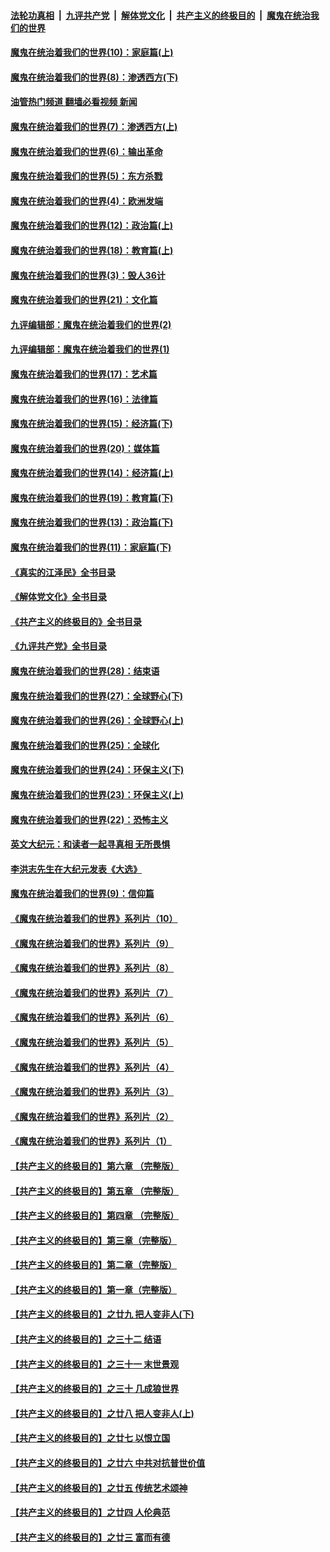 ####  [法轮功真相](../../../../basic/blob/master/README.md?t=11090631) &nbsp;|&nbsp; [九评共产党](../../../../9ping.md/blob/master/README.md?t=11090631) &nbsp;|&nbsp; [解体党文化](../../../../jtdwh.md/blob/master/README.md?t=11090631)  &nbsp;|&nbsp; [共产主义的终极目的](../../../../gczydzjmd.md/blob/master/README.md?t=11090631) &nbsp;|&nbsp; [魔鬼在统治我们的世界](../../../../mgztzwmdsj.md/blob/master/README.md?t=11090631) 

#### [魔鬼在统治着我们的世界(10)：家庭篇(上)](../pages/nsc422/n10435448.md?t=11090631) 

#### [魔鬼在统治着我们的世界(8)：渗透西方(下)](../pages/nsc422/n10429603.md?t=11090631) 

#### [油管热门频道 翻墙必看视频 新闻](http://129.146.143.75:81/youtube.html?11090631)

#### [魔鬼在统治着我们的世界(7)：渗透西方(上)](../pages/nsc422/n10426013.md?t=11090631) 

#### [魔鬼在统治着我们的世界(6)：输出革命](../pages/nsc422/n10421536.md?t=11090631) 

#### [魔鬼在统治着我们的世界(5)：东方杀戮](../pages/nsc422/n10417707.md?t=11090631) 

#### [魔鬼在统治着我们的世界(4)：欧洲发端](../pages/nsc422/n10414890.md?t=11090631) 

#### [魔鬼在统治着我们的世界(12)：政治篇(上)](../pages/nsc422/n10444576.md?t=11090631) 

#### [魔鬼在统治着我们的世界(18)：教育篇(上)](../pages/nsc422/n10526970.md?t=11090631) 

#### [魔鬼在统治着我们的世界(3)：毁人36计](../pages/nsc422/n10411583.md?t=11090631) 

#### [魔鬼在统治着我们的世界(21)：文化篇](../pages/nsc422/n10597706.md?t=11090631) 

#### [九评编辑部：魔鬼在统治着我们的世界(2)](../pages/nsc422/n10410036.md?t=11090631) 

#### [九评编辑部：魔鬼在统治着我们的世界(1)](../pages/nsc422/n10406825.md?t=11090631) 

#### [魔鬼在统治着我们的世界(17)：艺术篇](../pages/nsc422/n10499093.md?t=11090631) 

#### [魔鬼在统治着我们的世界(16)：法律篇](../pages/nsc422/n10485969.md?t=11090631) 

#### [魔鬼在统治着我们的世界(15)：经济篇(下)](../pages/nsc422/n10469975.md?t=11090631) 

#### [魔鬼在统治着我们的世界(20)：媒体篇](../pages/nsc422/n10586579.md?t=11090631) 

#### [魔鬼在统治着我们的世界(14)：经济篇(上)](../pages/nsc422/n10457370.md?t=11090631) 

#### [魔鬼在统治着我们的世界(19)：教育篇(下)](../pages/nsc422/n10564808.md?t=11090631) 

#### [魔鬼在统治着我们的世界(13)：政治篇(下)](../pages/nsc422/n10448270.md?t=11090631) 

#### [魔鬼在统治着我们的世界(11)：家庭篇(下)](../pages/nsc422/n10440961.md?t=11090631) 

#### [《真实的江泽民》全书目录](../pages/nsc422/n13721399.md?t=11090631) 

#### [《解体党文化》全书目录](../pages/nsc422/n13721157.md?t=11090631) 

#### [《共产主义的终极目的》全书目录](../pages/nsc422/n13721048.md?t=11090631) 

#### [《九评共产党》全书目录](../pages/nsc422/n13708085.md?t=11090631) 

#### [魔鬼在统治着我们的世界(28)：结束语](../pages/nsc422/n10936246.md?t=11090631) 

#### [魔鬼在统治着我们的世界(27)：全球野心(下)](../pages/nsc422/n10928319.md?t=11090631) 

#### [魔鬼在统治着我们的世界(26)：全球野心(上)](../pages/nsc422/n10900318.md?t=11090631) 

#### [魔鬼在统治着我们的世界(25)：全球化](../pages/nsc422/n10788205.md?t=11090631) 

#### [魔鬼在统治着我们的世界(24)：环保主义(下)](../pages/nsc422/n10695307.md?t=11090631) 

#### [魔鬼在统治着我们的世界(23)：环保主义(上)](../pages/nsc422/n10688613.md?t=11090631) 

#### [魔鬼在统治着我们的世界(22)：恐怖主义](../pages/nsc422/n10614727.md?t=11090631) 

#### [英文大纪元：和读者一起寻真相 无所畏惧](../pages/nsc422/n12542027.md?t=11090631) 

#### [李洪志先生在大纪元发表《大选》](../pages/nsc422/n12534746.md?t=11090631) 

#### [魔鬼在统治着我们的世界(9)：信仰篇](../pages/nsc422/n10432159.md?t=11090631) 

#### [《魔鬼在统治着我们的世界》系列片（10）](../pages/nsc422/n12292670.md?t=11090631) 

#### [《魔鬼在统治着我们的世界》系列片（9）](../pages/nsc422/n12290859.md?t=11090631) 

#### [《魔鬼在统治着我们的世界》系列片（8）](../pages/nsc422/n12287445.md?t=11090631) 

#### [《魔鬼在统治着我们的世界》系列片（7）](../pages/nsc422/n12283425.md?t=11090631) 

#### [《魔鬼在统治着我们的世界》系列片（6）](../pages/nsc422/n12282314.md?t=11090631) 

#### [《魔鬼在统治着我们的世界》系列片（5）](../pages/nsc422/n12281419.md?t=11090631) 

#### [《魔鬼在统治着我们的世界》系列片（4）](../pages/nsc422/n12274024.md?t=11090631) 

#### [《魔鬼在统治着我们的世界》系列片（3）](../pages/nsc422/n12271322.md?t=11090631) 

#### [《魔鬼在统治着我们的世界》系列片（2）](../pages/nsc422/n12269049.md?t=11090631) 

#### [《魔鬼在统治着我们的世界》系列片（1）](../pages/nsc422/n12267575.md?t=11090631) 

#### [【共产主义的终极目的】第六章 （完整版）](../pages/nsc422/n11428913.md?t=11090631) 

#### [【共产主义的终极目的】第五章 （完整版）](../pages/nsc422/n11428912.md?t=11090631) 

#### [【共产主义的终极目的】第四章 （完整版）](../pages/nsc422/n11428907.md?t=11090631) 

#### [【共产主义的终极目的】第三章（完整版）](../pages/nsc422/n11428848.md?t=11090631) 

#### [【共产主义的终极目的】第二章（完整版）](../pages/nsc422/n11428831.md?t=11090631) 

#### [【共产主义的终极目的】第一章（完整版）](../pages/nsc422/n11417651.md?t=11090631) 

#### [【共产主义的终极目的】之廿九 把人变非人(下)](../pages/nsc422/n11344140.md?t=11090631) 

#### [【共产主义的终极目的】之三十二 结语](../pages/nsc422/n11360535.md?t=11090631) 

#### [【共产主义的终极目的】之三十一 末世景观](../pages/nsc422/n11351129.md?t=11090631) 

#### [【共产主义的终极目的】之三十 几成狼世界](../pages/nsc422/n11348280.md?t=11090631) 

#### [【共产主义的终极目的】之廿八 把人变非人(上)](../pages/nsc422/n11340492.md?t=11090631) 

#### [【共产主义的终极目的】之廿七 以恨立国](../pages/nsc422/n11336944.md?t=11090631) 

#### [【共产主义的终极目的】之廿六 中共对抗普世价值](../pages/nsc422/n11324785.md?t=11090631) 

#### [【共产主义的终极目的】之廿五 传统艺术颂神](../pages/nsc422/n11296396.md?t=11090631) 

#### [【共产主义的终极目的】之廿四 人伦典范](../pages/nsc422/n11296397.md?t=11090631) 

#### [【共产主义的终极目的】之廿三 富而有德](../pages/nsc422/n11283598.md?t=11090631) 

<img src='http://gfw-breaker.win/goodnews/indexes/nsc422.md' width='0px' height='0px'/>
